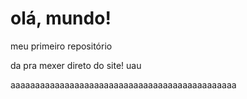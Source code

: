 # olá, mundo!
 meu primeiro repositório 

 da pra mexer direto do site! uau

aaaaaaaaaaaaaaaaaaaaaaaaaaaaaaaaaaaaaaaaaaaaaa